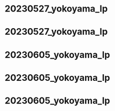 # 20230527_yokoyama_lp
# 20230527_yokoyama_lp
# 20230605_yokoyama_lp
# 20230605_yokoyama_lp
# 20230605_yokoyama_lp
